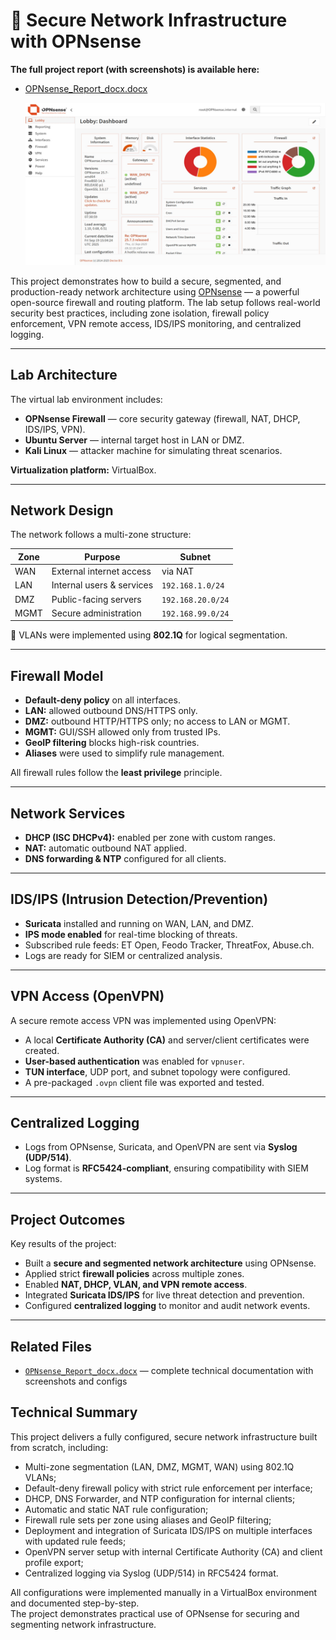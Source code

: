 # 🔐 Secure Network Infrastructure with OPNsense

 **The full project report (with screenshots) is available here:**  
- [OPNsense_Report_docx.docx](OPNsense_Report_docx.docx)

  ![dashboard.jpg](dashboard.jpg)

This project demonstrates how to build a secure, segmented, and production-ready network architecture using [OPNsense](https://opnsense.org) — a powerful open-source firewall and routing platform. The lab setup follows real-world security best practices, including zone isolation, firewall policy enforcement, VPN remote access, IDS/IPS monitoring, and centralized logging.

---

##  Lab Architecture

The virtual lab environment includes:

- **OPNsense Firewall** — core security gateway (firewall, NAT, DHCP, IDS/IPS, VPN).
- **Ubuntu Server** — internal target host in LAN or DMZ.
- **Kali Linux** — attacker machine for simulating threat scenarios.

 **Virtualization platform:** VirtualBox.

---

##  Network Design

The network follows a multi-zone structure:

| Zone   | Purpose                      | Subnet              |
|--------|------------------------------|---------------------|
| WAN    | External internet access     | via NAT             |
| LAN    | Internal users & services    | `192.168.1.0/24`    |
| DMZ    | Public-facing servers        | `192.168.20.0/24`   |
| MGMT   | Secure administration        | `192.168.99.0/24`   |

🔧 VLANs were implemented using **802.1Q** for logical segmentation.

---

##  Firewall Model

- **Default-deny policy** on all interfaces.
- **LAN:** allowed outbound DNS/HTTPS only.
- **DMZ:** outbound HTTP/HTTPS only; no access to LAN or MGMT.
- **MGMT:** GUI/SSH allowed only from trusted IPs.
- **GeoIP filtering** blocks high-risk countries.
- **Aliases** were used to simplify rule management.

 All firewall rules follow the **least privilege** principle.

---

##  Network Services

- **DHCP (ISC DHCPv4):** enabled per zone with custom ranges.
- **NAT:** automatic outbound NAT applied.
- **DNS forwarding & NTP** configured for all clients.

---

##  IDS/IPS (Intrusion Detection/Prevention)

- **Suricata** installed and running on WAN, LAN, and DMZ.
- **IPS mode enabled** for real-time blocking of threats.
- Subscribed rule feeds: ET Open, Feodo Tracker, ThreatFox, Abuse.ch.
- Logs are ready for SIEM or centralized analysis.

---

##  VPN Access (OpenVPN)

A secure remote access VPN was implemented using OpenVPN:

- A local **Certificate Authority (CA)** and server/client certificates were created.
- **User-based authentication** was enabled for `vpnuser`.
- **TUN interface**, UDP port, and subnet topology were configured.
- A pre-packaged `.ovpn` client file was exported and tested.

---

## Centralized Logging

- Logs from OPNsense, Suricata, and OpenVPN are sent via **Syslog (UDP/514)**.
- Log format is **RFC5424-compliant**, ensuring compatibility with SIEM systems.

---

##  Project Outcomes

 Key results of the project:

- Built a **secure and segmented network architecture** using OPNsense.
- Applied strict **firewall policies** across multiple zones.
- Enabled **NAT, DHCP, VLAN, and VPN remote access**.
- Integrated **Suricata IDS/IPS** for live threat detection and prevention.
- Configured **centralized logging** to monitor and audit network events.

---

##  Related Files

- [`OPNsense_Report_docx.docx`](OPNsense_Report_docx.docx) — complete technical documentation with screenshots and configs  

##  Technical Summary

This project delivers a fully configured, secure network infrastructure built from scratch, including:

- Multi-zone segmentation (LAN, DMZ, MGMT, WAN) using 802.1Q VLANs;
- Default-deny firewall policy with strict rule enforcement per interface;
- DHCP, DNS Forwarder, and NTP configuration for internal clients;
- Automatic and static NAT rule configuration;
- Firewall rule sets per zone using aliases and GeoIP filtering;
- Deployment and integration of Suricata IDS/IPS on multiple interfaces with updated rule feeds;
- OpenVPN server setup with internal Certificate Authority (CA) and client profile export;
- Centralized logging via Syslog (UDP/514) in RFC5424 format.

All configurations were implemented manually in a VirtualBox environment and documented step-by-step.  
The project demonstrates practical use of OPNsense for securing and segmenting network infrastructure.
